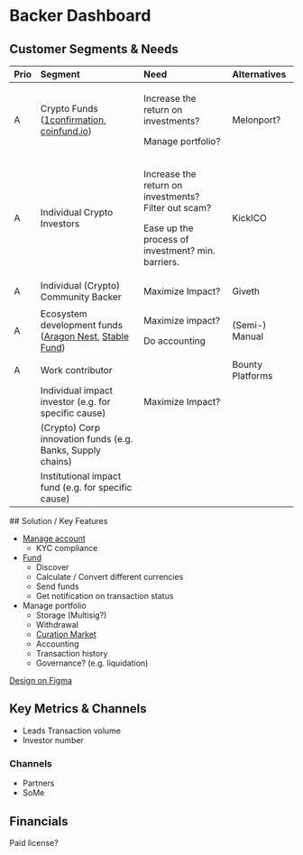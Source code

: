 # Backer Dashboard

## Customer Segments & Needs

<table>
  <thead>
    <tr>
      <th style="text-align:left">Prio</th>
      <th style="text-align:left">Segment</th>
      <th style="text-align:left">Need</th>
      <th style="text-align:left">Alternatives</th>
    </tr>
  </thead>
  <tbody>
    <tr>
      <td style="text-align:left">A</td>
      <td style="text-align:left">Crypto Funds (<a href="https://www.1confirmation.com/">1confirmation</a>,
        <a
        href="https://coinfund.io">coinfund.io</a>)</td>
      <td style="text-align:left">
        <p>Increase the return on investments?</p>
        <p>Manage portfolio?</p>
      </td>
      <td style="text-align:left">Melonport?</td>
    </tr>
    <tr>
      <td style="text-align:left">A</td>
      <td style="text-align:left">Individual Crypto Investors</td>
      <td style="text-align:left">
        <p>Increase the return on investments?
          <br />Filter out scam?</p>
        <p>Ease up the process of investment? min. barriers.</p>
      </td>
      <td style="text-align:left">KickICO</td>
    </tr>
    <tr>
      <td style="text-align:left">A</td>
      <td style="text-align:left">Individual (Crypto) Community Backer</td>
      <td style="text-align:left">Maximize Impact?</td>
      <td style="text-align:left">Giveth</td>
    </tr>
    <tr>
      <td style="text-align:left">A</td>
      <td style="text-align:left">Ecosystem development funds (<a href="https://github.com/aragon/nest">Aragon Nest</a>,
        <a
        href="https://stable.fund/">Stable Fund</a>)</td>
      <td style="text-align:left">
        <p>Maximize impact?</p>
        <p>Do accounting</p>
      </td>
      <td style="text-align:left">(Semi-) Manual</td>
    </tr>
    <tr>
      <td style="text-align:left">A</td>
      <td style="text-align:left">Work contributor</td>
      <td style="text-align:left"></td>
      <td style="text-align:left">Bounty Platforms</td>
    </tr>
    <tr>
      <td style="text-align:left"></td>
      <td style="text-align:left">Individual impact investor (e.g. for specific cause)</td>
      <td style="text-align:left">Maximize Impact?</td>
      <td style="text-align:left"></td>
    </tr>
    <tr>
      <td style="text-align:left"></td>
      <td style="text-align:left">(Crypto) Corp innovation funds (e.g. Banks, Supply chains)</td>
      <td style="text-align:left"></td>
      <td style="text-align:left"></td>
    </tr>
    <tr>
      <td style="text-align:left"></td>
      <td style="text-align:left">Institutional impact fund (e.g. for specific cause)</td>
      <td style="text-align:left"></td>
      <td style="text-align:left"></td>
    </tr>
  </tbody>
</table>## Solution / Key Features

* [Manage account](https://wiki.crowdfunding3.com/docs/investor-panel/manage-account)
  * KYC compliance
* [Fund](https://wiki.crowdfunding3.com/docs/backer-dashboard/fund)
  * Discover
  * Calculate / Convert different currencies
  * Send funds
  * Get notification on transaction status
* Manage portfolio
  * Storage \(Multisig?\)
  * Withdrawal
  * [Curation Market](https://wiki.crowdfunding3.com/docs/investor-panel/curation-market-wip)
  * Accounting
  * Transaction history
  * Governance? \(e.g. liquidation\)

[Design on Figma](https://www.figma.com/file/QpCtateVnPmMwN4yqj5RWS/Funder-Panel-v-1.1?node-id=2690%3A2482)

## Key Metrics & Channels

* Leads Transaction volume
* Investor number

### Channels

* Partners
* SoMe 

## Financials

Paid license?

